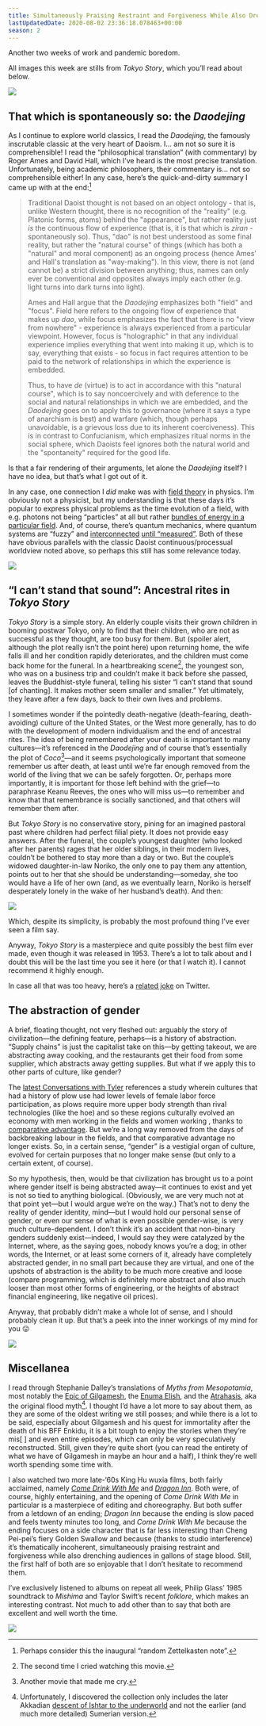 ```yaml
---
title: Simultaneously Praising Restraint and Forgiveness While Also Drenching Audiences in Gallons of Stage Blood (AD S2E3)
lastUpdatedDate: 2020-08-02 23:36:18.078463+00:00
season: 2
---
```


Another two weeks of work and pandemic boredom.

All images this week are stills from *Tokyo Story*, which you’ll read about below.

 ![](https://buttondown-attachments.s3.us-west-2.amazonaws.com/images/b208b5a4-3ffa-46d2-95a0-7bf0ade1a9fa.jpg)

## That which is spontaneously so: the *Daodejing*

As I continue to explore world classics, I read the *Daodejing*, the famously inscrutable classic at the very heart of Daoism. I… am not so sure it is comprehensible! I read the “philosophical translation” (with commentary) by Roger Ames and David Hall, which I’ve heard is the most precise translation. Unfortunately, being academic philosophers, their commentary is… not so comprehensible either! In any case, here’s the quick-and-dirty summary I came up with at the end:[^1]  

> Traditional Daoist thought is not based on an object ontology - that is, unlike Western thought, there is no recognition of the "reality" (e.g. Platonic forms, atoms) behind the "appearance", but rather reality just *is* the continuous flow of experience (that is, it is that which is *ziran* - spontaneously so). Thus, "dao" is not best understood as some final reality, but rather the "natural course" of things (which has both a "natural" and moral component) as an ongoing process (hence Ames' and Hall's translation as "way-making"). In this view, there is not (and cannot be) a strict division between anything; thus, names can only ever be conventional and opposites always imply each other (e.g. light turns into dark turns into light).
>
> Ames and Hall argue that the *Daodejing* emphasizes both "field" and "focus". Field here refers to the ongoing flow of experience that makes up *dao*, while focus emphasizes the fact that there is no "view from nowhere" - experience is always experienced from a particular viewpoint. However, focus is "holographic" in that any individual experience implies everything that went into making it up, which is to say, everything that exists - so focus in fact requires attention to be paid to the network of relationships in which the experience is embedded.
>
> Thus, to have *de* (virtue) is to act in accordance with this "natural course", which is to say noncoercively and with deference to the social and natural relationships in which we are embedded, and the *Daodejing* goes on to apply this to governance (where it says a type of anarchism is best) and warfare (which, though perhaps unavoidable, is a grievous loss due to its inherent coerciveness). This is in contrast to Confucianism, which emphasizes ritual norms in the social sphere, which Daoists feel ignores both the natural world and the "spontaneity" required for the good life.

Is that a fair rendering of their arguments, let alone the *Daodejing* itself? I have no idea, but that’s what I got out of it.

In any case, one connection I *did* make was with [field theory](https://en.wikipedia.org/wiki/Field_(physics)) in physics. I’m obviously not a physicist, but my understanding is that these days it’s popular to express physical problems as the time evolution of a field, with e.g. photons not being “particles” at all but rather [bundles of energy in a particular field](https://en.wikipedia.org/wiki/Force_carrier). And, of course, there’s quantum mechanics, where quantum systems are “fuzzy” and [interconnected](https://en.wikipedia.org/wiki/Quantum_entanglement) [until “measured”](https://en.wikipedia.org/wiki/Quantum_decoherence). Both of these have obvious parallels with the classic Daoist continuous/processual worldview noted above, so perhaps this still has some relevance today.

 ![](https://buttondown-attachments.s3.us-west-2.amazonaws.com/images/bb7bea5f-2661-4612-a434-51bd351e9c4c.jpg)

## “I can’t stand that sound”: Ancestral rites in *Tokyo Story*

*Tokyo Story* is a simple story. An elderly couple visits their grown children in booming postwar Tokyo, only to find that their children, who are not as successful as they thought, are too busy for them. But (spoiler alert, although the plot really isn’t the point here) upon returning home, the wife falls ill and her condition rapidly deteriorates, and the children must come back home for the funeral. In a heartbreaking scene[^2], the youngest son, who was on a business trip and couldn’t make it back before she passed, leaves the Buddhist-style funeral, telling his sister “I can’t stand that sound [of chanting]. It makes mother seem smaller and smaller.” Yet ultimately, they leave after a few days, back to their own lives and problems.

I sometimes wonder if the pointedly death-negative (death-fearing, death-avoiding) culture of the United States, or the West more generally, has to do with the development of modern individualism and the end of ancestral rites. The idea of being remembered after your death is important to many cultures—it’s referenced in the *Daodejing* and of course that’s essentially the plot of *Coco*[^3]—and it seems psychologically important that someone remember us after death, at least until we’re far enough removed from the world of the living that we can be safely forgotten. Or, perhaps more importantly, it is important for those left behind with the grief—to paraphrase Keanu Reeves, the ones who will miss us—to remember and know that that remembrance is socially sanctioned, and that others will remember them after.

But *Tokyo Story* is no conservative story, pining for an imagined pastoral past where children had perfect filial piety. It does not provide easy answers. After the funeral, the couple’s youngest daughter (who looked after her parents) rages that her older siblings, in their modern lives, couldn’t be bothered to stay more than a day or two. But the couple’s widowed daughter-in-law Noriko, the only one to pay them any attention, points out to her that she should be understanding—someday, she too would have a life of her own (and, as we eventually learn, Noriko is herself desperately lonely in the wake of her husband’s death). And then:

 ![](https://buttondown-attachments.s3.us-west-2.amazonaws.com/images/cb59cb08-6e27-4f31-9830-08670aaf8cc8.jpg)

Which, despite its simplicity, is probably the most profound thing I’ve ever seen a film say.

Anyway, *Tokyo Story* is a masterpiece and quite possibly the best film ever made, even though it was released in 1953. There’s a lot to talk about and I doubt this will be the last time you see it here (or that I watch it). I cannot recommend it highly enough.

In case all that was too heavy, here’s a [related joke](https://twitter.com/charles_irl/status/1289414073688367105) on Twitter.

## The abstraction of gender

A brief, floating thought, not very fleshed out: arguably the story of civilization—the defining feature, perhaps—is a history of abstraction. “Supply chains” is just the capitalist take on this—by getting takeout, we are abstracting away cooking, and the restaurants get their food from some supplier, which abstracts away getting supplies. But what if we apply this to other parts of culture, like gender?

The [latest Conversations with Tyler](https://conversationswithtyler.com/episodes/nathan-nunn/) references a study wherein cultures that had a history of plow use had lower levels of female labor force participation, as plows require more upper body strength than rival technologies (like the hoe) and so these regions culturally evolved an economy with men working in the fields and women working , thanks to [comparative advantage](https://en.wikipedia.org/wiki/Comparative_advantage). But we’re a long way removed from the days of backbreaking labour in the fields, and that comparative advantage no longer exists. So, in a certain sense, “gender” is a vestigial organ of culture, evolved for certain purposes that no longer make sense (but only to a certain extent, of course).

So my hypothesis, then, would be that civilization has brought us to a point where gender itself is being abstracted away—it continues to exist and yet is not so tied to anything biological. (Obviously, we are very much not at that point yet—but I would argue we’re on the way.) That’s not to deny the reality of gender identity, mind—but I would hold our personal sense of gender, or even our sense of what is even possible gender-wise, is very much culture-dependent. I don’t think it’s an accident that non-binary genders suddenly exist—indeed, I would say they were catalyzed by the Internet, where, as the saying goes, nobody knows you’re a dog; in other words, the Internet, or at least some corners of it, already have completely abstracted gender, in no small part because they are virtual, and one of the upshots of abstraction is the ability to be much more creative and loose (compare programming, which is definitely more abstract and also much looser than most other forms of engineering, or the heights of abstract financial engineering, like negative oil prices).

Anyway, that probably didn’t make a whole lot of sense, and I should probably clean it up. But that’s a peek into the inner workings of my mind for you 😛

 ![](https://buttondown-attachments.s3.us-west-2.amazonaws.com/images/0543ea0d-f861-47f5-8101-b51d57b8e5b5.jpg)

## Miscellanea

I read through Stephanie Dalley’s translations of *Myths from Mesopotamia*, most notably the [Epic of Gilgamesh](https://en.wikipedia.org/wiki/Epic_of_Gilgamesh), the [Enuma Elish](https://en.wikipedia.org/wiki/En%C3%BBma_Eli%C5%A1), and the [Atrahasis](https://en.wikipedia.org/wiki/Atra-Hasis), aka the original flood myth[^4]. I thought I’d have a lot more to say about them, as they are some of the oldest writing we still posses; and while there is a lot to be said, especially about Gilgamesh and his quest for immortality after the death of his BFF Enkidu, it is a bit tough to enjoy the stories when they’re mis[                   ]  and even entire episodes, which can only be very speculatively reconstructed. Still, given they’re quite short (you can read the entirety of what we have of Gilgamesh in maybe an hour and a half), I think they’re well worth spending some time with.

I also watched two more late-‘60s King Hu wuxia films, both fairly acclaimed, namely [*Come Drink With Me*](https://en.wikipedia.org/wiki/Come_Drink_with_Me) and [*Dragon Inn*](https://en.wikipedia.org/wiki/Dragon_Inn). Both were, of course, highly entertaining, and the opening of *Come Drink With Me* in particular is a masterpiece of editing and choreography. But both suffer from a letdown of an ending; *Dragon Inn* because the ending is slow paced and feels twenty minutes too long, and *Come Drink With Me* because the ending focuses on a side character that is far less interesting than Cheng Pei-pei’s fiery Golden Swallow and because (thanks to studio interference) it’s thematically incoherent, simultaneously praising restraint and forgiveness while also drenching audiences in gallons of stage blood. Still, the first half of both are so enjoyable that I don’t hesitate to recommend them.

I’ve exclusively listened to albums on repeat all week, Philip Glass’ 1985 soundtrack to *Mishima* and Taylor Swift’s recent *folklore*, which makes an interesting contrast. Not much to add other than to say that both are excellent and well worth the time.

 ![](https://buttondown-attachments.s3.us-west-2.amazonaws.com/images/252f774b-2100-4f9c-8507-e5cd57d113ea.jpg)

[^1]: Perhaps consider this the inaugural “random Zettelkasten note”.

[^2]: The second time I cried watching this movie.

[^3]: Another movie that made me cry.

[^4]: Unfortunately, I discovered the collection only includes the later Akkadian [descent of Ishtar to the underworld](https://en.wikipedia.org/wiki/Inanna#Descent_into_the_underworld) and not the earlier (and much more detailed) Sumerian version.